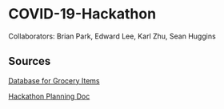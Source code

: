 # COVID-19-Hackathon

Collaborators: Brian Park, Edward Lee, Karl Zhu, Sean Huggins

## Sources

[Database for Grocery Items](https://www.grocery.com/open-grocery-database-project/)

[Hackathon Planning Doc](https://docs.google.com/document/d/1e6Xwyi31BSoAuGifOYtR2KkSthuRyubizb3SOB0wPOI/edit)
